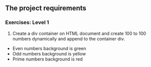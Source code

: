 ## The project requirements 

### Exercises: Level 1

1. Create a div container on HTML document and create 100 to 100 numbers dynamically and append to the container div.
  - Even numbers background is green
  - Odd numbers background is yellow
  - Prime numbers background is red